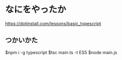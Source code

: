 # なにをやったか
https://dotinstall.com/lessons/basic_typescript

## つかいかた
$npm i -g typescript
$tsc main.ts -t ES5
$node main.js
